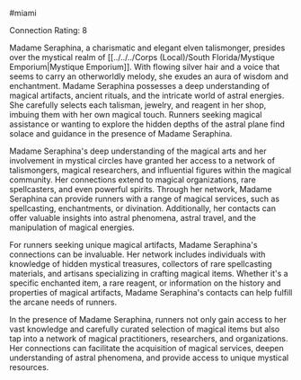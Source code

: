 #miami


Connection Rating: 8

Madame Seraphina, a charismatic and elegant elven talismonger, presides over the mystical realm of [[../../../Corps (Local)/South Florida/Mystique Emporium|Mystique Emporium]]. With flowing silver hair and a voice that seems to carry an otherworldly melody, she exudes an aura of wisdom and enchantment. Madame Seraphina possesses a deep understanding of magical artifacts, ancient rituals, and the intricate world of astral energies. She carefully selects each talisman, jewelry, and reagent in her shop, imbuing them with her own magical touch. Runners seeking magical assistance or wanting to explore the hidden depths of the astral plane find solace and guidance in the presence of Madame Seraphina.

Madame Seraphina's deep understanding of the magical arts and her involvement in mystical circles have granted her access to a network of talismongers, magical researchers, and influential figures within the magical community. Her connections extend to magical organizations, rare spellcasters, and even powerful spirits. Through her network, Madame Seraphina can provide runners with a range of magical services, such as spellcasting, enchantments, or divination. Additionally, her contacts can offer valuable insights into astral phenomena, astral travel, and the manipulation of magical energies.

For runners seeking unique magical artifacts, Madame Seraphina's connections can be invaluable. Her network includes individuals with knowledge of hidden mystical treasures, collectors of rare spellcasting materials, and artisans specializing in crafting magical items. Whether it's a specific enchanted item, a rare reagent, or information on the history and properties of magical artifacts, Madame Seraphina's contacts can help fulfill the arcane needs of runners.

In the presence of Madame Seraphina, runners not only gain access to her vast knowledge and carefully curated selection of magical items but also tap into a network of magical practitioners, researchers, and organizations. Her connections can facilitate the acquisition of magical services, deepen understanding of astral phenomena, and provide access to unique mystical resources.